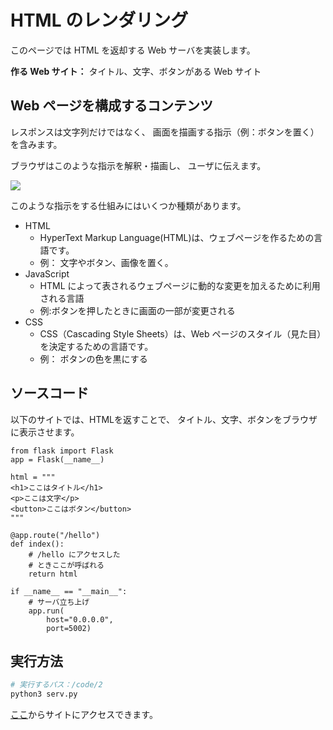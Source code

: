 # HTML のレンダリング

このページでは HTML を返却する Web サーバを実装します。

**作る Web サイト：** タイトル、文字、ボタンがある Web サイト

## Web ページを構成するコンテンツ

レスポンスは文字列だけではなく、
画面を描画する指示（例：ボタンを置く）を含みます。

ブラウザはこのような指示を解釈・描画し、
ユーザに伝えます。

![](https://akakou-docs.github.io/inuwebsec101/assets/images/browser.png)

このような指示をする仕組みにはいくつか種類があります。

- HTML
  - HyperText Markup Language(HTML)は、ウェブページを作るための言語です。
  - 例： 文字やボタン、画像を置く。
- JavaScript
  - HTML によって表されるウェブページに動的な変更を加えるために利用される言語
  - 例:ボタンを押したときに画面の一部が変更される
- CSS
  - CSS（Cascading Style Sheets）は、Web ページのスタイル（見た目）を決定するための言語です。
  - 例： ボタンの色を黒にする


## ソースコード

以下のサイトでは、HTMLを返すことで、
タイトル、文字、ボタンをブラウザに表示させます。

```python3
from flask import Flask
app = Flask(__name__)

html = """
<h1>ここはタイトル</h1>
<p>ここは文字</p>
<button>ここはボタン</button>
"""

@app.route("/hello")
def index():
    # /hello にアクセスした
    # ときここが呼ばれる
    return html

if __name__ == "__main__":
    # サーバ立ち上げ
    app.run(
        host="0.0.0.0",
        port=5002)
```

## 実行方法

```sh
# 実行するパス：/code/2
python3 serv.py
```

[ここ](http://localhost:5002)からサイトにアクセスできます。
